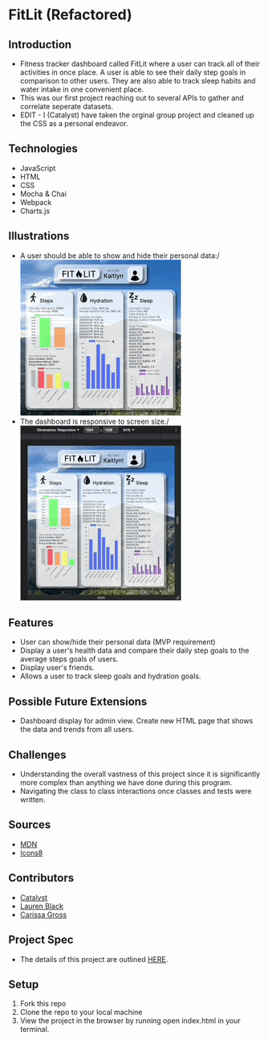 # FitLit (Refactored)

## Introduction
-  Fitness tracker dashboard called FitLit where a user can track all of their activities in once place. A user is able to see their daily step goals in comparison to other users. They are also able to track sleep habits and water intake in one convenient place.
- This was our first project reaching out to several APIs to gather and correlate seperate datasets.
- EDIT - I (Catalyst) have taken the orginal group project and cleaned up the CSS as a personal endeavor.

## Technologies
- JavaScript
- HTML
- CSS
- Mocha & Chai
- Webpack
- Charts.js

## Illustrations
- A user should be able to show and hide their personal data:/  
![user icon changes from name to personal info when clicked ](https://raw.githubusercontent.com/Catalyst4Change/2fit2lit/main/src/images/2fit_userinfo.gif)
- The dashboard is responsive to screen size./  
![the screen shifts from multiple columns to a single scrollable column on a smaller screen](https://raw.githubusercontent.com/Catalyst4Change/2fit2lit/main/src/images/2fit_responsive.gif)

## Features
- User can show/hide their personal data (MVP requirement)
- Display a user's health data and compare their daily step goals to the average steps goals of users.
- Display user's friends.
- Allows a user to track sleep goals and hydration goals.

## Possible Future Extensions
- Dashboard display for admin view. Create new HTML page that shows the data and trends from all users.

## Challenges
- Understanding the overall vastness of this project since it is significantly more complex than anything we have done during this program.
- Navigating the class to class interactions once classes and tests were written.

## Sources
- [MDN](https://developer.mozilla.org/en-US/)
- [Icons8](https://icons8.com/)

## Contributors
- [Catalyst](https://github.com/Catalyst4Change)
- [Lauren Black](https://github.com/LaurenBlack5280)
- [Carissa Gross](https://github.com/carissagross)

## Project Spec
- The details of this project are outlined [HERE](http://frontend.turing.io/projects/fitlit.html).

## Setup
1. Fork this repo
2. Clone the repo to your local machine
3. View the project in the browser by running open index.html in your terminal.
